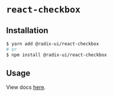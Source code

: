 # `react-checkbox`

## Installation

```sh
$ yarn add @radix-ui/react-checkbox
# or
$ npm install @radix-ui/react-checkbox
```

## Usage

View docs [here](https://radix-ui.com/primitives/docs/components/checkbox).
